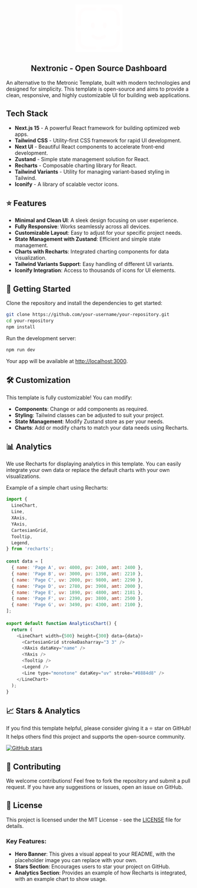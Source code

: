 <div align="center">
  <a href="https://nextjs.org">
    <picture>
      <source media="(prefers-color-scheme: dark)" srcset="./public/solar--face-scan-square-line-duotone.png">
      <img alt="Next.js logo" src="./public/solar--face-scan-square-line-duotone.png" height="128">
    </picture>
  </a>
  <h2>Nextronic - Open Source Dashboard</h2>
</div>

An alternative to the Metronic Template, built with modern technologies and designed for simplicity. This template is open-source and aims to provide a clean, responsive, and highly customizable UI for building web applications.

## Tech Stack

- **Next.js 15** - A powerful React framework for building optimized web apps.
- **Tailwind CSS** - Utility-first CSS framework for rapid UI development.
- **Next UI** - Beautiful React components to accelerate front-end development.
- **Zustand** - Simple state management solution for React.
- **Recharts** - Composable charting library for React.
- **Tailwind Variants** - Utility for managing variant-based styling in Tailwind.
- **Iconify** - A library of scalable vector icons.

## ⭐ Features

- **Minimal and Clean UI**: A sleek design focusing on user experience.
- **Fully Responsive**: Works seamlessly across all devices.
- **Customizable Layout**: Easy to adjust for your specific project needs.
- **State Management with Zustand**: Efficient and simple state management.
- **Charts with Recharts**: Integrated charting components for data visualization.
- **Tailwind Variants Support**: Easy handling of different UI variants.
- **Iconify Integration**: Access to thousands of icons for UI elements.

## 🚀 Getting Started

Clone the repository and install the dependencies to get started:

```bash
git clone https://github.com/your-username/your-repository.git
cd your-repository
npm install
```

Run the development server:

```bash
npm run dev
```

Your app will be available at [http://localhost:3000](http://localhost:3000).

## 🛠️ Customization

This template is fully customizable! You can modify:

- **Components**: Change or add components as required.
- **Styling**: Tailwind classes can be adjusted to suit your project.
- **State Management**: Modify Zustand store as per your needs.
- **Charts**: Add or modify charts to match your data needs using Recharts.

## 📊 Analytics

We use Recharts for displaying analytics in this template. You can easily integrate your own data or replace the default charts with your own visualizations.

Example of a simple chart using Recharts:

```javascript
import {
  LineChart,
  Line,
  XAxis,
  YAxis,
  CartesianGrid,
  Tooltip,
  Legend,
} from 'recharts';

const data = [
  { name: 'Page A', uv: 4000, pv: 2400, amt: 2400 },
  { name: 'Page B', uv: 3000, pv: 1398, amt: 2210 },
  { name: 'Page C', uv: 2000, pv: 9800, amt: 2290 },
  { name: 'Page D', uv: 2780, pv: 3908, amt: 2000 },
  { name: 'Page E', uv: 1890, pv: 4800, amt: 2181 },
  { name: 'Page F', uv: 2390, pv: 3800, amt: 2500 },
  { name: 'Page G', uv: 3490, pv: 4300, amt: 2100 },
];

export default function AnalyticsChart() {
  return (
    <LineChart width={500} height={300} data={data}>
      <CartesianGrid strokeDasharray="3 3" />
      <XAxis dataKey="name" />
      <YAxis />
      <Tooltip />
      <Legend />
      <Line type="monotone" dataKey="uv" stroke="#8884d8" />
    </LineChart>
  );
}
```

## 📈 Stars & Analytics

If you find this template helpful, please consider giving it a ⭐ star on GitHub! It helps others find this project and supports the open-source community.

[![GitHub stars](https://img.shields.io/github/stars/your-username/your-repository.svg?style=social&label=Star)](https://github.com/your-username/your-repository)

## 🤝 Contributing

We welcome contributions! Feel free to fork the repository and submit a pull request. If you have any suggestions or issues, open an issue on GitHub.

## 📜 License

This project is licensed under the MIT License - see the [LICENSE](LICENSE) file for details.

### Key Features:

- **Hero Banner**: This gives a visual appeal to your README, with the placeholder image you can replace with your own.
- **Stars Section**: Encourages users to star your project on GitHub.
- **Analytics Section**: Provides an example of how Recharts is integrated, with an example chart to show usage.
